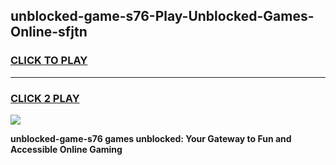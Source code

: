 
## unblocked-game-s76-Play-Unblocked-Games-Online-sfjtn
<h3>
<a href="https://premium76.site?title=unblocked-game-s76&ref=24A">CLICK TO PLAY</a></h3>
<hr>

<h3>
<a href="https://premium76.site?title=unblocked-game-s76&ref=24A">CLICK 2 PLAY</a>
  
</h3>

<a href="https://premium76.site?title=unblocked-game-s76&ref=24A"><img src="https://clearcache.store/games.png"></a>


**unblocked-game-s76 games unblocked: Your Gateway to Fun and Accessible Online Gaming**
